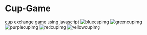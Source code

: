 # Cup-Game
cup exchange game using javascript 
![bluecupimg]([[https://github.com/username/repo-name/blob/main/image.png](https://github.com/Hetsoni798/Cup-Game/blob/main/blue.jpeg](https://raw.githubusercontent.com/Hetsoni798/Cup-Game/refs/heads/main/blue.jpeg)))
![greencupimg]([https://github.com/username/repo-name/blob/main/image.png](https://github.com/Hetsoni798/Cup-Game/blob/main/green.jpeg))
![purplecupimg]([https://github.com/username/repo-name/blob/main/image.png](https://github.com/Hetsoni798/Cup-Game/blob/main/purple.jpeg))
![redcupimg]([https://github.com/username/repo-name/blob/main/image.png](https://github.com/Hetsoni798/Cup-Game/blob/main/red.jpeg))
![yellowcupimg]([https://github.com/username/repo-name/blob/main/image.png](https://github.com/Hetsoni798/Cup-Game/blob/main/yellow.jpeg))
